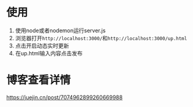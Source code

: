 # 使用
1. 使用node或者nodemon运行server.js
2. 浏览器打开`http://localhost:3000/`和`http://localhost:3000/up.html`
3. 点击开启动态实时更新
4. 在up.html输入内容点击发布
# 博客查看详情
https://juejin.cn/post/7074962899260669988
